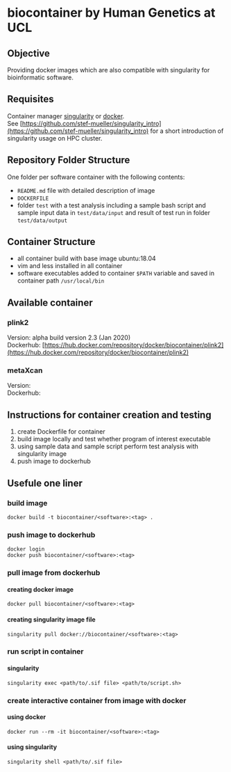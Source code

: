 # biocontainer by Human Genetics at UCL 

## Objective

Providing docker images which are also compatible with singularity for bioinformatic software.

## Requisites

Container manager [singularity](https://singularity.lbl.gov/) or [docker](https://www.docker.com/).    
See [https://github.com/stef-mueller/singularity_intro](https://github.com/stef-mueller/singularity_intro) for a short introduction of singularity usage on HPC cluster.


## Repository Folder Structure
 One folder per software container with the following contents:

 * `README.md` file with detailed description of image
 * `DOCKERFILE`
 * folder `test` with a test analysis including a sample bash script and sample input data in `test/data/input` and result of test run in folder `test/data/output`


## Container Structure
* all container build with base image ubuntu:18.04
* vim and less installed in all container
* software executables added to container `$PATH` variable and saved in container path `/usr/local/bin`

## Available container

### plink2
Version: alpha build version 2.3 (Jan 2020)   
Dockerhub: [https://hub.docker.com/repository/docker/biocontainer/plink2](https://hub.docker.com/repository/docker/biocontainer/plink2)

### metaXcan
Version:   
Dockerhub:   

## Instructions for container creation and testing
1. create Dockerfile for container
2. build image locally and test whether program of interest executable
3. using sample data and sample script perform test analysis with singularity image
4. push image to dockerhub

## Usefule one liner
### build image
```
docker build -t biocontainer/<software>:<tag> .
```
### push image to dockerhub
```
docker login 
docker push biocontainer/<software>:<tag>
```
### pull image from dockerhub

#### creating docker image
```
docker pull biocontainer/<software>:<tag>
```
#### creating singularity image file
```
singularity pull docker://biocontainer/<software>:<tag>
```

### run script in container

#### singularity
```
singularity exec <path/to/.sif file> <path/to/script.sh> 
```

### create interactive container from image with docker
#### using docker
```
docker run --rm -it biocontainer/<software>:<tag>
```
#### using singularity
```
singularity shell <path/to/.sif file>
```

